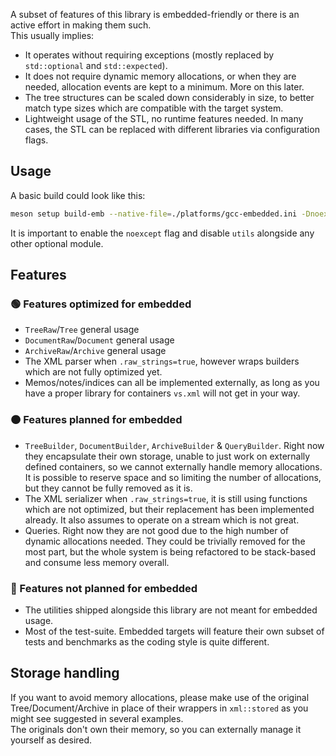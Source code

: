 A subset of features of this library is embedded-friendly or there is an active effort in making them such.  
This usually implies:

- It operates without requiring exceptions (mostly replaced by `std::optional` and `std::expected`).
- It does not require dynamic memory allocations, or when they are needed, allocation events are kept to a minimum. More on this later.
- The tree structures can be scaled down considerably in size, to better match type sizes which are compatible with the target system.
- Lightweight usage of the STL, no runtime features needed. In many cases, the STL can be replaced with different libraries via configuration flags.

## Usage

A basic build could look like this:

```bash
meson setup build-emb --native-file=./platforms/gcc-embedded.ini -Dnoexcept=true -Dutils=false
```

It is important to enable the `noexcept` flag and disable `utils` alongside any other optional module. 

## Features

### 🟢 Features optimized for embedded
- `TreeRaw`/`Tree` general usage
- `DocumentRaw`/`Document` general usage
- `ArchiveRaw`/`Archive` general usage
- The XML parser when `.raw_strings=true`, however wraps builders which are not fully optimized yet.
- Memos/notes/indices can all be implemented externally, as long as you have a proper library for containers `vs.xml` will not get in your way.

### 🟠 Features planned for embedded
- `TreeBuilder`, `DocumentBuilder`, `ArchiveBuilder` & `QueryBuilder`. Right now they encapsulate their own storage, unable to just work on externally defined containers, so we cannot externally handle memory allocations.  
  It is possible to reserve space and so limiting the number of allocations, but they cannot be fully removed as it is.
- The XML serializer when `.raw_strings=true`, it is still using functions which are not optimized, but their replacement has been implemented already. It also assumes to operate on a stream which is not great.
- Queries. Right now they are not good due to the high number of dynamic allocations needed. They could be trivially removed for the most part, but the whole system is being refactored to be stack-based and consume less memory overall.

### 🔴 Features not planned for embedded
- The utilities shipped alongside this library are not meant for embedded usage.
- Most of the test-suite. Embedded targets will feature their own subset of tests and benchmarks as the coding style is quite different.

## Storage handling

If you want to avoid memory allocations, please make use of the original Tree/Document/Archive in place of their wrappers in `xml::stored` as you might see suggested in several examples.  
The originals don't own their memory, so you can externally manage it yourself as desired.
